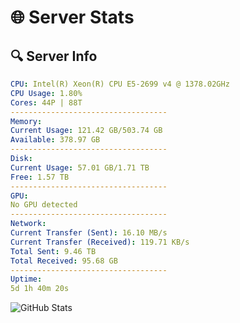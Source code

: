 # 🌐 Server Stats
## 🔍 Server Info
```yaml
CPU: Intel(R) Xeon(R) CPU E5-2699 v4 @ 1378.02GHz
CPU Usage: 1.80%
Cores: 44P | 88T
-----------------------------------
Memory:
Current Usage: 121.42 GB/503.74 GB
Available: 378.97 GB
-----------------------------------
Disk:
Current Usage: 57.01 GB/1.71 TB
Free: 1.57 TB
-----------------------------------
GPU:
No GPU detected
-----------------------------------
Network:
Current Transfer (Sent): 16.10 MB/s
Current Transfer (Received): 119.71 KB/s
Total Sent: 9.46 TB
Total Received: 95.68 GB
-----------------------------------
Uptime:
5d 1h 40m 20s
```
![GitHub Stats](https://img.shields.io/badge/Updated-2025-03-12_23:03:09-blue)